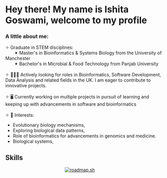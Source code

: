 <H1> Hey there! My name is Ishita Goswami, welcome to my profile</H1>

<H3> A little about me: </H3>
✧ Graduate in STEM disciplines:
<br>
&emsp;&emsp;✦ Master's in Bioinformatics & Systems Biology from the University of Manchester
<br>
&emsp;&emsp;✦ Bachelor's in Microbial & Food Technology from Panjab University
<br><br>
✧ 👩🏻‍💻 Actively looking for roles in Bioinformatics, Software Development, Data Analysis and related fields in the UK. I am eager to contribute to innovative projects.
<br><br>
✧ 🖥️ Currently working on multiple projects in pursuit of learning and keeping up with advancements in software and bioinformatics
<br><br>
✧ 🔬 Interests: 
<ul>
  <li>Evolutionary biology mechanisms,</li>
  <li>Exploring biological data patterns,</li>
  <li>Role of bioinformatics for advancements in genomics and medicine.</li>
  <li>Biological systems,</li> 
</ul>

<h2>Skills</h2>
&emsp;&emsp;&emsp;&emsp;&emsp;&emsp;&emsp;&emsp;&emsp;&emsp;&emsp;&emsp;&emsp; 
<a href="https://roadmap.sh"><img src="https://roadmap.sh/card/wide/679907ec1ee9a7b2d0a83c2f?variant=dark&roadmaps=python%2Clinux%2Cgit-github" alt="roadmap.sh"/></a>
<!--
**ishiigos/ishiigos** is a ✨ _special_ ✨ repository because its `README.md` (this file) appears on your GitHub profile.

Here are some ideas to get you started:

- 🔭 I’m currently working on ...
- 🌱 I’m currently learning ...
- 👯 I’m looking to collaborate on ...
- 🤔 I’m looking for help with ...
- 💬 Ask me about ...
- 📫 How to reach me: ...
- 😄 Pronouns: ...
- ⚡ Fun fact: ...
-->
